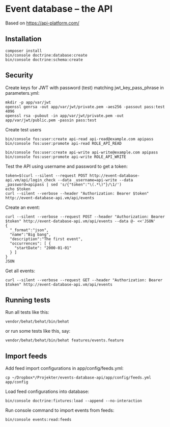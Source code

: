 Event database – the API
========================

Based on https://api-platform.com/

Installation
------------

```
composer install
bin/console doctrine:database:create
bin/console doctrine:schema:create
```

Security
--------

Create keys for JWT with password (test) matching jwt_key_pass_phrase in parameters.yml:

```
mkdir -p app/var/jwt
openssl genrsa -out app/var/jwt/private.pem -aes256 -passout pass:test 4096
openssl rsa -pubout -in app/var/jwt/private.pem -out app/var/jwt/public.pem -passin pass:test
```

Create test users

```
bin/console fos:user:create api-read api-read@example.com apipass
bin/console fos:user:promote api-read ROLE_API_READ

bin/console fos:user:create api-write api-write@example.com apipass
bin/console fos:user:promote api-write ROLE_API_WRITE
```

Test the API using username and password to get a token:

```
token=$(curl --silent --request POST http://event-database-api.vm/api/login_check --data _username=api-write --data _password=apipass | sed 's/{"token":"\(.*\)"}/\1/')
echo $token
curl --silent --verbose --header "Authorization: Bearer $token" http://event-database-api.vm/api/events
```

Create an event:

```
curl --silent --verbose --request POST --header "Authorization: Bearer $token" http://event-database-api.vm/api/events --data @- <<'JSON'
{
  "_format":"json",
  "name":"Big bang",
  "description":"The first event",
  "occurrences": [ {
    "startDate": "2000-01-01"
  } ]
}
JSON
```

Get all events:

```
curl --silent --verbose --request GET --header "Authorization: Bearer $token" http://event-database-api.vm/api/events
```

Running tests
-------------

Run all tests like this:

```
vendor/behat/behat/bin/behat
```

or run some tests like this, say:

```
vendor/behat/behat/bin/behat features/events.feature
```

Import feeds
------------

Add feed import configurations in app/config/feeds.yml:

```
cp ~/Dropbox*/Projekter/events-database-api/app/config/feeds.yml app/config
```

Load feed configurations into database:

```
bin/console doctrine:fixtures:load --append --no-interaction
```

Run console command to import events from feeds:

```
bin/console events:read:feeds
```
